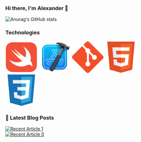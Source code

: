 ### Hi there, I'm Alexander 👋
![Anurag's GitHub stats](https://github-readme-stats.vercel.app/api?username=tambanco&show_icons=true)<br>
### Technologies
<div>
  <img src="https://raw.githubusercontent.com/devicons/devicon/master/icons/swift/swift-original.svg" title="Swift" **alt="Swift" width="100" height="100"/>
  <img src="https://github.com/devicons/devicon/blob/master/icons/xcode/xcode-original.svg" title="Xcode" **alt="Xcode" width="100" height="100"/>
  <img src="https://raw.githubusercontent.com/devicons/devicon/master/icons/git/git-original.svg" title="Git" **alt="Git" width="100" height="100"/>
  <img src="https://raw.githubusercontent.com/devicons/devicon/master/icons/html5/html5-original.svg" title="HTML5" **alt="HTML5" width="100" height="100"/>
  <img src="https://raw.githubusercontent.com/devicons/devicon/master/icons/css3/css3-original.svg" title="CSS3" **alt="CSS3" width="100" height="100"/>
</div>


### 📖 Latest Blog Posts
  
  <a target="_blank" href="https://github-readme-medium-recent-article.vercel.app/medium/@tambanco80/1">
  <img src="https://github-readme-medium-recent-article.vercel.app/medium/@tambanco80/1" alt="Recent Article 1"> <br>
  
  <a target="_blank" href="https://github-readme-medium-recent-article.vercel.app/medium/@tambanco80/0">
  <img src="https://github-readme-medium-recent-article.vercel.app/medium/@tambanco80/0" alt="Recent Article 0"> 
